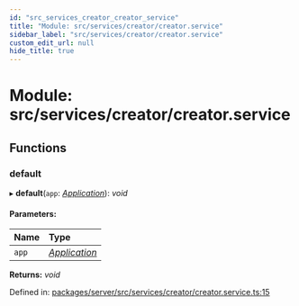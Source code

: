 ```yaml
---
id: "src_services_creator_creator_service"
title: "Module: src/services/creator/creator.service"
sidebar_label: "src/services/creator/creator.service"
custom_edit_url: null
hide_title: true
---
```


# Module: src/services/creator/creator.service

## Functions

### default

▸ **default**(`app`: [*Application*](src_declarations.md#application)): *void*

#### Parameters:

Name | Type |
:------ | :------ |
`app` | [*Application*](src_declarations.md#application) |

**Returns:** *void*

Defined in: [packages/server/src/services/creator/creator.service.ts:15](https://github.com/xr3ngine/xr3ngine/blob/66a84a950/packages/server/src/services/creator/creator.service.ts#L15)
